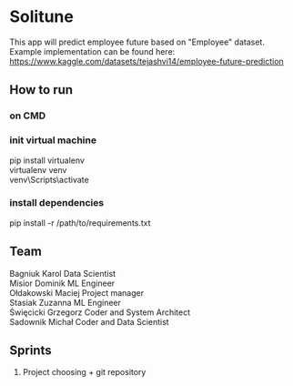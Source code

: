 # Solitune
This app will predict employee future based on "Employee" dataset. 
Example implementation can be found here: https://www.kaggle.com/datasets/tejashvi14/employee-future-prediction

## How to run

### on CMD
### init virtual machine
pip install virtualenv\
virtualenv venv\
venv\Scripts\activate
### install dependencies
pip install -r /path/to/requirements.txt

## Team
Bagniuk Karol       Data Scientist\
Misior Dominik      ML Engineer\
Ołdakowski Maciej   Project manager\
Stasiak Zuzanna     ML Engineer\
Święcicki Grzegorz  Coder and System Architect\
Sadownik Michał     Coder and Data Scientist


## Sprints
1. Project choosing + git repository
